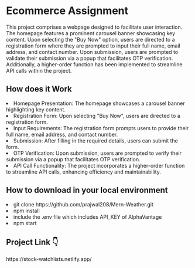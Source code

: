 <h1>Ecommerce Assignment</h1>

This project comprises a webpage designed to facilitate user interaction. The homepage features a prominent carousel banner showcasing key content. Upon selecting the "Buy Now" option, users are directed to a registration form where they are prompted to input their full name, email address, and contact number. Upon submission, users are prompted to validate their submission via a popup that facilitates OTP verification. Additionally, a higher-order function has been implemented to streamline API calls within the project. 

<h2>How does it Work</h2>

<li>Homepage Presentation: The homepage showcases a carousel banner highlighting key content.</li>
<li>Registration Form: Upon selecting "Buy Now", users are directed to a registration form.</li>
<li>Input Requirements: The registration form prompts users to provide their full name, email address, and contact number.</li>
<li>Submission: After filling in the required details, users can submit the form.</li>
<li>OTP Verification: Upon submission, users are prompted to verify their submission via a popup that facilitates OTP verification.</li>
<li>API Call Functionality: The project incorporates a higher-order function to streamline API calls, enhancing efficiency and maintainability.</li>


<h2>How to download in your local environment</h2>
<li>git clone https://github.com/prajwal208/Mern-Weather.git</li>
<li>npm install</li>
<li>include the .env file which includes API_KEY of AlphaVantage</li>
<li>npm start</li>

<h2>Project Link 👇</h2>
https://stock-watchlists.netlify.app/
